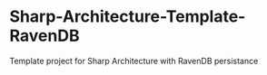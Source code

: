 Sharp-Architecture-Template-RavenDB
===================================

Template project for Sharp Architecture with RavenDB persistance